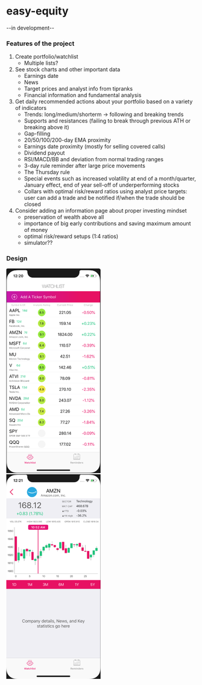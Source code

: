 # easy-equity

--in development--

### Features of the project

1. Create portfolio/watchlist
   + Multiple lists?
2. See stock charts and other important data
   + Earnings date
   + News
   + Target prices and analyst info from tipranks
   + Financial information and fundamental analysis
3. Get daily recommended actions about your portfolio based on a variety of indicators
   + Trends: long/medium/shorterm -> following and breaking trends
   + Supports and resistances (failing to break through previous ATH or breaking above it)
   + Gap-filling
   + 20/50/100/200-day EMA proximity
   + Earnings date proximity (mostly for selling covered calls)
   + Dividend payout
   + RSI/MACD/BB and deviation from normal trading ranges
   + 3-day rule reminder after large price movements
   + The Thursday rule
   + Special events such as increased volatility at end of a month/quarter, January effect, end of year sell-off of     underperforming stocks
   + Collars with optimal risk/reward ratios using analyst price targets: user can add a trade and be notified if/when the trade should be closed
4. Consider adding an information page about proper investing mindset
   + preservation of wealth above all
   + importance of big early contributions and saving maximum amount of money
   + optimal risk/reward setups (1:4 ratios)
   + simulator??

### Design
<img src="screenshots/Watchlist_ss.png" width="250"/> &nbsp;&nbsp;&nbsp;&nbsp;&nbsp;<img src="screenshots/Details_ss.png" width="250"/>
